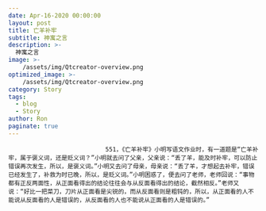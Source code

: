 ```yaml
---
date: Apr-16-2020 00:00:00
layout: post
title: 亡羊补牢
subtitle: 神寓之言
description: >-
  神寓之言
image: >-
    /assets/img/Qtcreator-overview.png
optimized_image: >-
    /assets/img/Qtcreator-overview.png
category: Story
tags:
  - blog
  - Story
author: Ron
paginate: true
---
```


							　　551，《亡羊补牢》小明写语文作业时，有一道题是“亡羊补牢，属于褒义词，还是贬义词？”小明就去问了父亲，父亲说：“丢了羊，能及时补牢，可以防止错误再次发生，所以，是褒义词。”小明又去问了母亲，母亲说：“丢了羊，才想起去补牢，错误已经发生了，补救为时已晚，所以，是贬义词。”小明困惑了，便去问了老师，老师回说：“事物都有正反两面性，从正面看得出的结论往往会与从反面看得出的结论，截然相反。”老师又说：“好比一把菜刀，刀片从正面看是尖锐的，而从反面看则是粗钝的，所以，从正面看的人不能说从反面看的人是错误的，从反面看的人也不能说从正面看的人是错误的。”
							
							
						